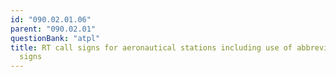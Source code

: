 ```yaml
---
id: "090.02.01.06"
parent: "090.02.01"
questionBank: "atpl"
title: RT call signs for aeronautical stations including use of abbreviated call
  signs
---
```


